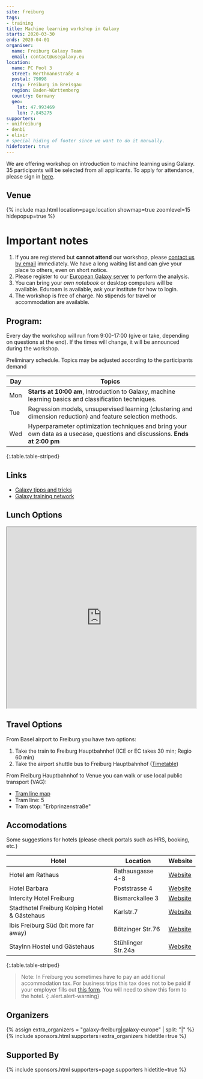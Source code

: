 ```yaml
---
site: freiburg
tags:
- training
title: Machine learning workshop in Galaxy
starts: 2020-03-30
ends: 2020-04-01
organiser:
  name: Freiburg Galaxy Team
  email: contact@usegalaxy.eu
location:
  name: PC Pool 3
  street: Werthmannstraße 4 
  postal: 79098
  city: Freiburg im Breisgau
  region: Baden-Württemberg
  country: Germany
  geo:
    lat: 47.993469
    lon: 7.845275
supporters:
- unifreiburg
- denbi
- elixir
# special hiding of footer since we want to do it manually.
hidefooter: true
---
```


We are offering workshop on introduction to machine learning using Galaxy. 35 participants will be selected from all applicants. To apply for attendance, please sign in [here](https://docs.google.com/forms/d/e/1FAIpQLSdu1SJbSOCGy20iqShiyK5DUIrZU6hnPGpYv2DgHnUxf13HSQ/viewform?usp=pp_url).

## Venue

{% include map.html location=page.location showmap=true zoomlevel=15 hidepopup=true %}


# Important notes

1. If you are registered but **cannot attend** our workshop, please [contact us
   by email](mailto:contact@usegalaxy.eu) immediately. We have a long waiting
   list and can give your place to others, even on short notice.
2. Please register to our [European Galaxy server](https://usegalaxy.eu) to perform the analysis.
3. You can bring your *own notebook* or desktop computers will be available. Eduroam is available, ask your institute 
   for how to login.
4. The workshop is free of charge. No stipends for travel or accommodation are available.

## Program:

Every day the workshop will run from 9:00-17:00 (give or take, depending on questions at the end). If the times will change, it will be announced during the workshop.

Preliminary schedule. Topics may be adjusted according to the participants demand

Day     | Topics
------- | --------
Mon     | **Starts at 10:00 am**, Introduction to Galaxy, machine learning basics and classification techniques.
Tue     | Regression models, unsupervised learning (clustering and dimension reduction) and feature selection methods.
Wed     | Hyperparameter optimization techniques and bring your own data as a usecase, questions and discussions. **Ends at 2:00 pm**
{:.table.table-striped}

## Links

* [Galaxy tipps and tricks](https://github.com/bgruening/galaxy-tricks)
* [Galaxy training network](http://training.galaxyproject.org)

## Lunch Options

<iframe src="https://www.google.com/maps/d/embed?mid=13xIYbHTYlxxu-oopBTsSJHqK42M8lO6C" width="100%" height="480"></iframe>

## Travel Options

From Basel airport to Freiburg you have two options:

1. Take the train to Freiburg Hauptbahnhof (ICE or EC takes 30 min; Regio 60 min)
2. Take the airport shuttle bus to Freiburg Hauptbahnhof ([Timetable](https://www.freiburger-reisedienst.de/en/airportbus/timetable.php))

From Freiburg Hauptbahnhof to Venue you can walk or use local public transport (VAG):

- [Tram line map](http://www.vag-freiburg.de/fahrplan-linien/netzplaene/liniennetzplan.html)
- Tram line: 5
- Tram stop: "Erbprinzenstraße"

## Accomodations

Some suggestions for hotels (please check portals such as HRS, booking, etc.)

Hotel                                         | Location           | Website
--------------------------------------------- | ------------------ | ----------
Hotel am Rathaus                              | Rathausgasse 4-8   | [Website](http://www.am-rathaus.de/)
Hotel Barbara                                 | Poststrasse 4      | [Website](http://www.hotel-barbara.de/)
Intercity Hotel Freiburg                      | Bismarckallee 3    | [Website](http://de.intercityhotel.com/Freiburg/InterCityHotel-Freiburg)
Stadthotel Freiburg Kolping Hotel & Gästehaus | Karlstr.7          | [Website](http://www.hotel-freiburg.de/)
Ibis Freiburg Süd (bit more far away)         | Bötzinger Str.76   | [Website](http://www.accorhotels.com/de/hotel-2656-ibis-budget-freiburg-sued/index.shtml)
StayInn Hostel und Gästehaus                  | Stühlinger Str.24a | [Website](http://www.stayinn-freiburg.de/hostel-und-gaestehaus/)
{:.table.table-striped}

<!-- TODO: map -->

> Note:
> In Freiburg you sometimes have to pay an additional accommodation tax. For business trips this tax does not
> to be paid if your employer fills out [this form](http://www.freiburg.de/servicebw/UebernachtungSt_Arbeitgeberbescheinigung.pdf). You will need to show this form to the hotel.
{:.alert.alert-warning}

## Organizers

{% assign extra_organizers =  "galaxy-freiburg|galaxy-europe" | split: "|"  %}
{% include sponsors.html supporters=extra_organizers hidetitle=true %}

## Supported By

{% include sponsors.html supporters=page.supporters hidetitle=true %}
